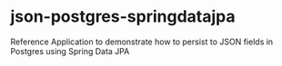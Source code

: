 # json-postgres-springdatajpa
Reference Application to demonstrate how to persist to JSON fields in Postgres using Spring Data JPA
